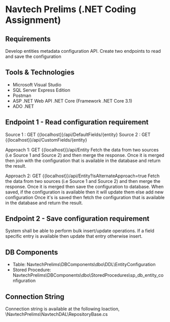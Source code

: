 # Navtech Prelims (.NET Coding Assignment)

## Requirements

Develop entities metadata configuration API. Create two endpoints to read and save the configuration

## Tools & Technologies
- Microsoft Visual Studio
- SQL Server Express Edition
- Postman
- ASP .NET Web API .NET Core (Framework .NET Core 3.1)
- ADO .NET

## Endpoint 1 - Read configuration requirement

Source 1 : GET {{localhost}}/api/DefaultFields/{entity}
Source 2 : GET {{localhost}}/api/CustomFields/{entity}

Approach 1:
GET {{localhost}}/api/Entity
Fetch the data from two sources (i.e Source 1 and Source 2) and then merge the response. Once it is merged then join with the configuration that is available in the database and return the result.

Approach 2: 
GET {{localhost}}/api/Entity?isAlternateApproach=true
Fetch the data from two sources (i.e Source 1 and Source 2) and then merge the response. Once it is merged then save the configuration to database. When saved, if the configuration is available then it will update them else add new configuration
Once it's is saved then fetch the configuration that is available in the database and return the result. 


## Endpoint 2 - Save configuration requirement
System shall be able to perform bulk insert/update operations. If a field specific entry is available then update that entry
otherwise insert.

## DB Components
- Table: NavtechPrelims\DBComponents\dbo\DDL\EntityConfiguration
- Stored Procedure: NavtechPrelims\DBComponents\dbo\StoredProcedures\sp_db_entity_configuration

## Connection String
Connection string is available at the following loaction,
\NavtechPrelims\NavtechDAL\RepositoryBase.cs